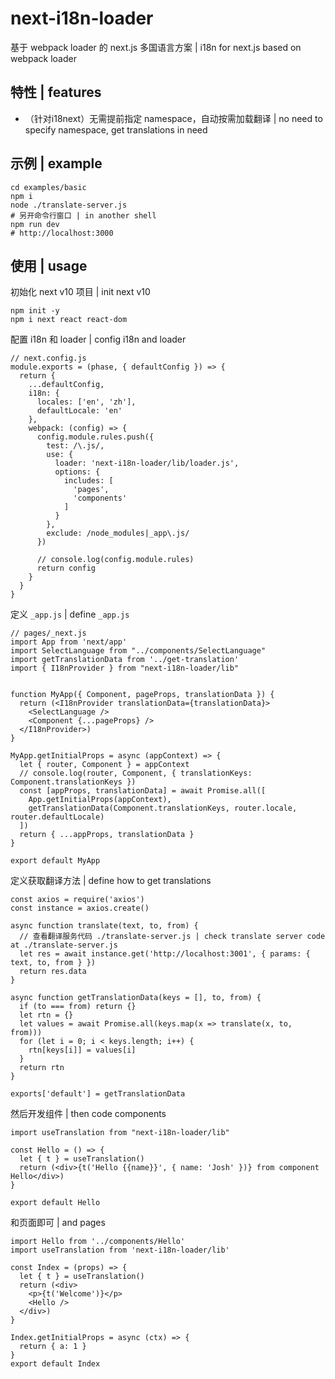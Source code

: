 # next-i18n-loader

基于 webpack loader 的 next.js 多国语言方案 | i18n for next.js based on webpack loader 

## 特性 | features

- （针对i18next）无需提前指定 namespace，自动按需加载翻译 | no need to specify namespace, get translations in need

## 示例 | example

```
cd examples/basic
npm i
node ./translate-server.js
# 另开命令行窗口 | in another shell
npm run dev
# http://localhost:3000
```

## 使用 | usage

初始化 next v10 项目 | init next v10

```
npm init -y
npm i next react react-dom
```


配置 i18n 和 loader | config i18n and loader

```
// next.config.js
module.exports = (phase, { defaultConfig }) => {
  return {
    ...defaultConfig,
    i18n: {
      locales: ['en', 'zh'],
      defaultLocale: 'en'
    },
    webpack: (config) => {
      config.module.rules.push({
        test: /\.js/,
        use: {
          loader: 'next-i18n-loader/lib/loader.js',
          options: {
            includes: [
              'pages',
              'components'
            ]
          }
        },
        exclude: /node_modules|_app\.js/
      })

      // console.log(config.module.rules)
      return config
    }
  }
}
```

定义 `_app.js` | define `_app.js`

```
// pages/_next.js
import App from 'next/app'
import SelectLanguage from "../components/SelectLanguage"
import getTranslationData from '../get-translation'
import { I18nProvider } from "next-i18n-loader/lib"


function MyApp({ Component, pageProps, translationData }) {
  return (<I18nProvider translationData={translationData}>
    <SelectLanguage />
    <Component {...pageProps} />
  </I18nProvider>)
}

MyApp.getInitialProps = async (appContext) => {
  let { router, Component } = appContext
  // console.log(router, Component, { translationKeys: Component.translationKeys })
  const [appProps, translationData] = await Promise.all([
    App.getInitialProps(appContext),
    getTranslationData(Component.translationKeys, router.locale, router.defaultLocale)
  ])
  return { ...appProps, translationData }
}

export default MyApp
```

定义获取翻译方法 | define how to get translations

```
const axios = require('axios')
const instance = axios.create()

async function translate(text, to, from) {
  // 查看翻译服务代码 ./translate-server.js | check translate server code at ./translate-server.js
  let res = await instance.get('http://localhost:3001', { params: { text, to, from } })
  return res.data
}

async function getTranslationData(keys = [], to, from) {
  if (to === from) return {}
  let rtn = {}
  let values = await Promise.all(keys.map(x => translate(x, to, from)))
  for (let i = 0; i < keys.length; i++) {
    rtn[keys[i]] = values[i]
  }
  return rtn
}

exports['default'] = getTranslationData
```

然后开发组件 | then code components

```
import useTranslation from "next-i18n-loader/lib"

const Hello = () => {
  let { t } = useTranslation()
  return (<div>{t('Hello {{name}}', { name: 'Josh' })} from component Hello</div>)
}

export default Hello
```

和页面即可 | and pages

```
import Hello from '../components/Hello'
import useTranslation from 'next-i18n-loader/lib'

const Index = (props) => {
  let { t } = useTranslation()
  return (<div>
    <p>{t('Welcome')}</p>
    <Hello />
  </div>)
}

Index.getInitialProps = async (ctx) => {
  return { a: 1 }
}
export default Index
```